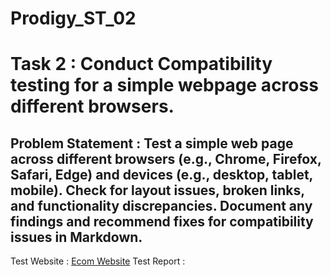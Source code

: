 # Prodigy_ST_02

# Task 2 : Conduct Compatibility testing for a simple webpage across different browsers.

## Problem Statement : Test a simple web page across different browsers (e.g., Chrome, Firefox, Safari, Edge) and devices (e.g., desktop, tablet, mobile). Check for layout issues, broken links, and functionality discrepancies. Document any findings and recommend fixes for compatibility issues in Markdown.

Test Website : [Ecom Website](https://shoplane-by-lassie.netlify.app/)
Test Report :





